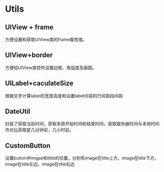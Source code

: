 # Utils

## UIView + frame 
方便设置和获取UIView类的frame属性值。

## UIView+border
方便给UIView类控件设置边框、角弧度及画圆。

## UILabel+caculateSize
根据文字计算label的宽度高度和设置label内容的行间距段间距

## DateUtil
封装了获取当前时间，获取本周开始时间和结束时间，获取服务器时间与本地时间作对比获取是几分钟前，几小时前。

## CustomButton
设置button中imgae和title的位置，分别有image在title上方，image在title下方，image在title左边，image在title右边
